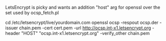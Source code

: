 LetsEncrypt is picky and wants an addition "host" arg for openssl over the set
used by ocsp_fetch.pl

cd /etc/letsencrypt/live/yourdomain.com
openssl ocsp -respout ocsp.der -issuer chain.pem -cert cert.pem -url http://ocsp.int-x1.letsencrypt.org -header "HOST" "ocsp.int-x1.letsencrypt.org" -verify_other chain.pem